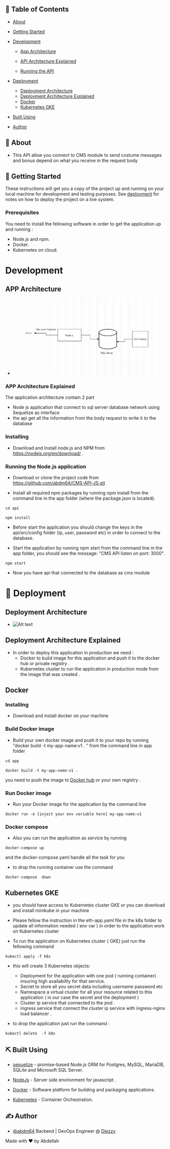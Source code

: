 ## 📝 Table of Contents

- [About](#about)
- [Getting Started](#getting_started)
- [Development ](#development)

  - [App Architecture](#app-archi)
  - [API Architecture Explained](#app-exp)

  - [Running the API](#app-run)

- [Deployment ](#deployment)
  - [Deployment Architecture](#dep-archi)
  - [Deployment Architecture Explained](#dep-exp)
  - [Docker](#docker)
  - [Kubernetes GKE](#k8s)
- [Built Using](#built_using)
- [Author](#authors)

## 🧐 About <a name = "about"></a>

- This  API allow you connect to CMS module  to send  costume messages and bonus depend on what you receive in the request body 

## 🏁 Getting Started <a name = "getting_started"></a>

These instructions will get you a copy of the project up and running on your local machine for development and testing purposes. See [deployment](#deployment) for notes on how to deploy the project on a live system.

### Prerequisites

You need to install the fellowing software in order to get the application up and running :

- Node.js and npm.
- Docker.
- Kubernetes on cloud.

# Development <a name = "development"></a>

## APP Architecture <a name = "app-archi"></a>

- ![Alt text](./images/dte-cms.PNG?raw=true "Title")

### APP Architecture Explained <a name = "app-exp"></a>

The application architecture contain 2 part

- Node js application that connect to sql server database network using Sequelize as interface 
- the api get all the information from the body request to write it to the database 




### Installing

- Download and Install node.js and NPM from https://nodejs.org/en/download/ .

### Running the Node.js application <a name = "app-run"></a>

- Download or clone the project code from https://github.com/abdm64/CMS-API-JS.git

- Install all required npm packages by running npm install from the command line in the app folder (where the package.json is located).

```
cd api
```

```
npm install
```

- Before start the application you should change the  keys in the api/src/config folder (ip, user, password etc) in order to connect to the database.

- Start the application by running npm start from the command line in the app folder, you should see the message: "CMS API  listen on port: 3000".

```
npm start
```

- Now you have  api that connected to the database as cms module  

# 🚀 Deployment <a name = "deployment"></a>

## Deployment Architecture <a name = "dep-archi"></a>

- ![Alt text](./images/Ether-deploy.PNG?raw=true "Title")

## Deployment Architecture Explained <a name = "dep-exp"></a>

- In order to deploy this application in production we need :
  - Docker to build image for this application and push it to the docker hub or private registry .
  - Kubernetes cluster to run the application in production mode from the image that was created .

## Docker <a name = "docker"></a>

### Installing

- Download and install docker on your machine

### Build Docker image

- Build your own docker image and push it to your repo by running "docker build -t my-app-name:v1 . "
  from the command line in app folder

```
cd app
```

```
docker build -t my-app-name:v1 .
```

you need to push the image to [Docker hub](https://hub.docker.com) or your own registry .

### Run Docker image

- Run your Docker image for the application by the command line

```
docker run -e [inject your env variable here] my-app-name:v1
```

### Docker compose

- Also you can run the application as service by running

```
docker-compose up
```

and the docker-compose.yaml handle all the task for you

- to drop the running container use the command

```
docker-compose  down
```

## Kubernetes GKE <a name = "k8s"></a>

- you should have access to Kubernetes cluster GKE or you can download and install minikube in your machine

- Please fellow the instruction in the eth-app.yaml file in the k8s folder to update all information needed ( env var ) in order to the application work on Kubernetes cluster

- To run the application on Kubernetes cluster ( GKE) just run the fellowing command

```
kubectl apply -f k8s
```

- this will create 3 Kubernetes objects:

  - Deployment for the application with one pod ( running container) insuring high availability for that service.
  - Secret to store all you secret data including username password etc
  - Namespace a virtual cluster for all your resource related to this application ( in our case the secret and the deployment )
  - Cluster ip service that connected to the pod .
  - ingress service that connect the cluster ip service with ingress-nginx load balancer .
- to drop the application just run the command :

```
kubectl delete  -f k8s
```

## ⛏️ Built Using <a name = "built_using"></a>

- [sequelize](https://sequelize.org) - promise-based Node.js ORM for Postgres, MySQL, MariaDB, SQLite and Microsoft SQL Server.

- [NodeJs](https://nodejs.org/en/) - Server side environment for javascript .
- [Docker](https://www.docker.com/) - Software platform for building and packaging applications.
- [Kubernetes](https://kubernetes.io/) - Container Orchestration.

## ✍️ Author <a name = "authors"></a>

- [@abdm64](https://github.com/abdm64) Backend | DevOps Engineer @ [Djezzy](http://www.djezzy.dz/)

Made with ❤️ by Abdellah
